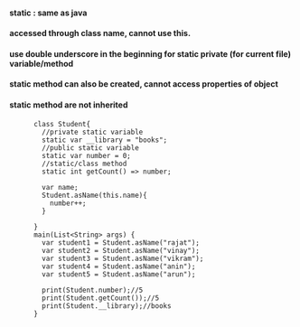 #### static : same as java

#### accessed through class name, cannot use this.

#### use double underscore in the beginning for static private (for current file) variable/method

#### static method can also be created, cannot access properties of object

#### static method are not inherited


          class Student{
            //private static variable
            static var __library = "books";
            //public static variable
            static var number = 0;
            //static/class method
            static int getCount() => number;

            var name;
            Student.asName(this.name){
              number++;
            }

          }
          main(List<String> args) {
            var student1 = Student.asName("rajat");
            var student2 = Student.asName("vinay");
            var student3 = Student.asName("vikram");
            var student4 = Student.asName("anin");
            var student5 = Student.asName("arun");

            print(Student.number);//5
            print(Student.getCount());//5
            print(Student.__library);//books
          }
